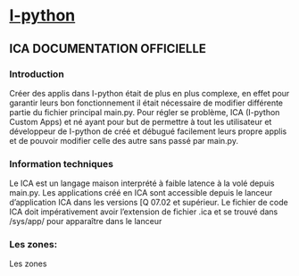 # <b>[I-python](https://passemblage.github.io/I-python-Public/web)</b>

## <b> ICA DOCUMENTATION OFFICIELLE </b>

### Introduction
Créer des applis dans I-python était de plus en plus complexe, en effet pour garantir leurs bon fonctionnement il était nécessaire de modifier différente partie du fichier principal main.py. Pour régler se problème, ICA (I-python Custom Apps) et né ayant pour but de permettre à tout les utilisateur et développeur de I-python de créé et débugué facilement leurs propre applis et de pouvoir modifier celle des autre sans passé par main.py.

### Information techniques
Le ICA est un langage maison interprété à faible latence à la volé depuis main.py. Les applications créé en ICA sont accessible depuis le lanceur d’application ICA dans les versions [Q 07.02 et supérieur. Le fichier de code ICA doit impérativement avoir l’extension de fichier .ica et se trouvé dans /sys/app/ pour apparaître dans le lanceur

### Les zones:
Les zones